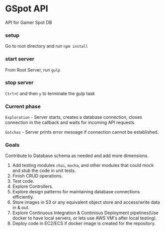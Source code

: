 # GSpot API
API for Gamer Spot DB

### setup
Go to root directory and run `npm install`

### start server
From Root Server, run `gulp`

### stop server
`Ctrl+C` and then `y` to terminate the gulp task

### Current phase
`Exploration` -  Server starts, creates a database connection, closes connection in the callback and waits for incoming API requests.

`Gotchas` - Server prints error message if connection cannot be established.

### Goals

Contribute to Database schema as needed and add more dimensions.

1. Add testing modules `chai`, `mocha`, and other modules that could mock and stub the code in unit tests.
2. Finish CRUD operations.
3. Test code.
4. Explore Controllers.
5. Explore design patterns for maintaining database connections efficiently.
6. Store images in S3 or any equivalent object store and access/write data in & out.
7. Explore Continuous Integration & Continious Deployment pipelines(Use docker to have local servers, or lets use AWS VM's after local testing).
8. Deploy code in EC2/ECS if docker image is created for the repository.
